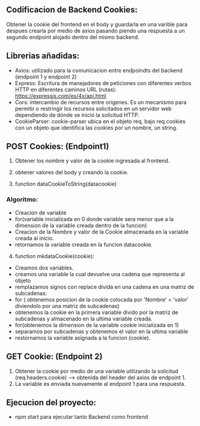 ## Codificacion de Backend Cookies:
Obtener la cookie del frontend en el body y guardarla en una varible para despues crearla por medio
de axios pasando piendo una respuesta a un segundo endpoint alojado dentro del mismo backend.

## Librerias añadidas:
- Axios: utilizado para la comunicacion entre endpoindts del backend (endpoint 1 y endpoint 2)
- Express: Escritura de manejadores de peticiones con diferentes verbos HTTP en diferentes caminos URL (rutas): https://expressjs.com/es/4x/api.html
- Cors: intercambio de recursos entre orígenes. Es un mecanismo para permitir o restringir los recursos solicitados en un servidor web dependiendo de dónde se inició la solicitud HTTP.
- CookieParser: cookie-parser ubica en el objeto req, bajo req.cookies con un objeto que identifica las cookies por un nombre, un string.

## POST Cookies: (Endpoint1)
1. Obtener los nombre y valor de la cookie ingresada al frontend.
2. obtener valores del body y creando la cookie.

3. function dataCookieToString(datacookie)
### Algoritmo:
* Creacion de variable
* for(variable inicializada en 0 donde variable sera menor que a la dimension de la variable creada dentro de la funcion)
* Creacion de la Nombre y valor de la Cookie almacenada en la variable creada al inicio.
* retornamos la variable creada en la funcion datacookie.

4. function mkdataCookie(cookie):
- Creamos dos variables.
-  creamos una variable la cual devuelve una cadena que representa al objeto
- remplazamos signos con replace divida en una cadena en una matriz de subcadenas:
- for ( obtenemos posicion de la cookie colocada por 'Nombre' = 'valor' diviendolo por una matriz de subcadenas)
- obtenemos la cookie en la primera variable divido por la matriz de subcadenas y almacenado en la ultima variable creada.
- for(obtenemos la dimension de la variable cookie inicializada en 1)
- separamos por subcadenas y obtenemos el valor en la ultima variable
- restornamos la variable asignada a la funcion (cookie).

## GET Cookie: (Endpoint 2)
1. Obtener la cookie por medio de una variable utilizando la solicitud (req.headers.cookie) --> obtenida del header del axios de endpoint 1.
2. La variable es enviada nuevamente al endpoint 1 para una respuesta.

## Ejecucion del proyecto: 
- npm start para ejecutar tanto Backend como frontend